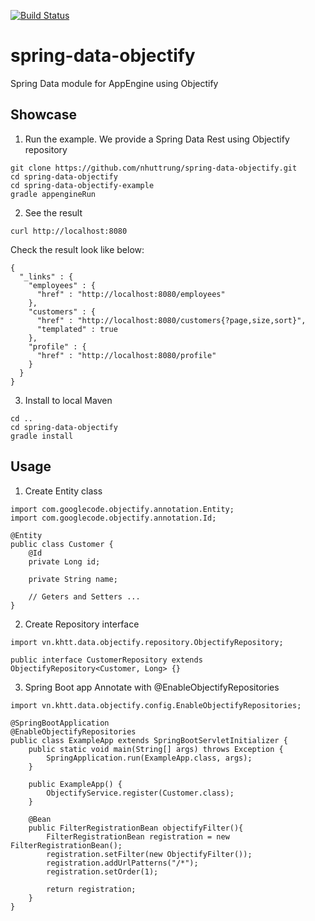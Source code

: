 [![Build Status](https://travis-ci.org/nhuttrung/spring-data-objectify.svg?branch=master)](https://travis-ci.org/nhuttrung/spring-data-objectify)

# spring-data-objectify
Spring Data module for AppEngine using Objectify

## Showcase
1. Run the example.
We provide a Spring Data Rest using Objectify repository
````
git clone https://github.com/nhuttrung/spring-data-objectify.git
cd spring-data-objectify
cd spring-data-objectify-example
gradle appengineRun
````

2. See the result
````
curl http://localhost:8080
````

Check the result look like below:
````
{
  "_links" : {
    "employees" : {
      "href" : "http://localhost:8080/employees"
    },
    "customers" : {
      "href" : "http://localhost:8080/customers{?page,size,sort}",
      "templated" : true
    },
    "profile" : {
      "href" : "http://localhost:8080/profile"
    }
  }
}
````

3. Install to local Maven
````
cd ..
cd spring-data-objectify
gradle install
````

## Usage
1. Create Entity class
````
import com.googlecode.objectify.annotation.Entity;
import com.googlecode.objectify.annotation.Id;

@Entity
public class Customer {
    @Id
    private Long id;
  
    private String name;
  
    // Geters and Setters ...
}
````

2. Create Repository interface
````
import vn.khtt.data.objectify.repository.ObjectifyRepository;

public interface CustomerRepository extends ObjectifyRepository<Customer, Long> {}
````

3. Spring Boot app
Annotate with @EnableObjectifyRepositories

````
import vn.khtt.data.objectify.config.EnableObjectifyRepositories;

@SpringBootApplication
@EnableObjectifyRepositories
public class ExampleApp extends SpringBootServletInitializer {
    public static void main(String[] args) throws Exception {
        SpringApplication.run(ExampleApp.class, args);
    }
    
    public ExampleApp() {
        ObjectifyService.register(Customer.class);
    }

    @Bean
    public FilterRegistrationBean objectifyFilter(){
        FilterRegistrationBean registration = new FilterRegistrationBean();
        registration.setFilter(new ObjectifyFilter());
        registration.addUrlPatterns("/*");
        registration.setOrder(1);
    
        return registration;
    }
}
````

